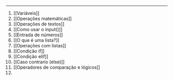 
---

1. [[Variáveis]]
2. [[Operações matemáticas]]
3. [[Operações de textos]]
4. [[Como usar o input()]]
5. [[Entrada de números]]
6. [[O que é uma lista?]]
7. [[Operações com listas]]
8. [[Condição if]]
9. [[Condição elif]]
10. [[Caso contrario (else)]]
11. [[Operadores de comparação e lógicos]]
12. 